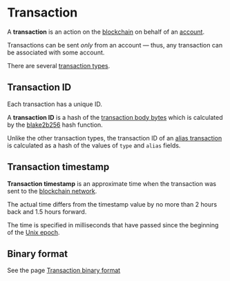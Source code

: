 # Transaction

A **transaction** is an action on the [blockchain](/blockchain.md) on behalf of an [account](/blockchain/account.md).

Transactions can be sent _only_ from an account — thus, any transaction can be associated with some account.

There are several [transaction types](/blockchain/transaction-type.md).

## Transaction ID <a id="transaction-id"></a>

Each transaction has a unique ID.

A **transaction ID** is a hash of the [transaction body bytes](/blockchain/transaction-body-bytes.md) which is calculated by the [blake2b256](https://en.wikipedia.org/wiki/BLAKE_&#40;hash_function&#41;) hash function.

Unlike the other transaction types, the transaction ID of an [alias transaction](/blockchain/transaction-type/alias-transaction.md) is calculated as a hash of the values of `type` and `alias` fields.

## Transaction timestamp <a id="transaction-timestamp"></a>

**Transaction timestamp** is an approximate time when the transaction was sent to the [blockchain network](/blockchain/blockchain-network.md).

The actual time differs from the timestamp value by no more than 2 hours back and 1.5 hours forward.

The time is specified in milliseconds that have passed since the beginning of the [Unix epoch](https://en.wikipedia.org/wiki/Unix_time).

## Binary format

See the page [Transaction binary format](/blockchain/binary-format/transaction-binary-format.md)

